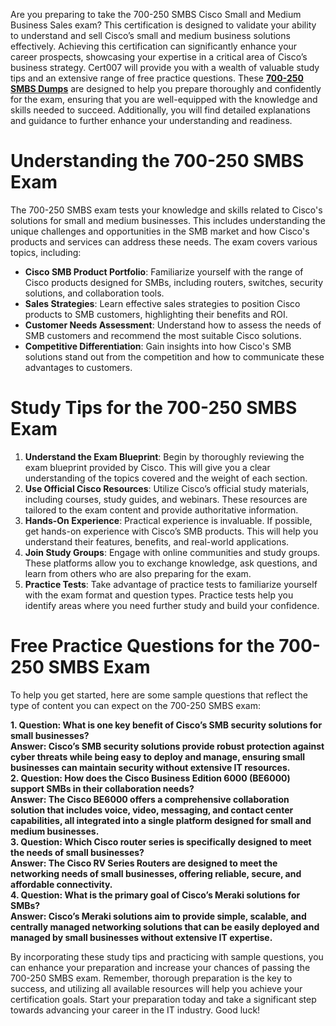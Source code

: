 <p>Are you preparing to take the 700-250 SMBS Cisco Small and Medium Business Sales exam? This certification is designed to validate your ability to understand and sell Cisco&rsquo;s small and medium business solutions effectively. Achieving this certification can significantly enhance your career prospects, showcasing your expertise in a critical area of Cisco&rsquo;s business strategy. Cert007 will provide you with a wealth of valuable study tips and an extensive range of free practice questions. These <a href="https://www.cert007.com/exam/700-250/"><strong>700-250 SMBS Dumps</strong></a> are designed to help you prepare thoroughly and confidently for the exam, ensuring that you are well-equipped with the knowledge and skills needed to succeed. Additionally, you will find detailed explanations and guidance to further enhance your understanding and readiness.</p>

<h1>Understanding the 700-250 SMBS Exam</h1>

<p>The 700-250 SMBS exam tests your knowledge and skills related to Cisco&#39;s solutions for small and medium businesses. This includes understanding the unique challenges and opportunities in the SMB market and how Cisco&#39;s products and services can address these needs. The exam covers various topics, including:</p>

<ul>
	<li><strong>Cisco SMB Product Portfolio</strong>: Familiarize yourself with the range of Cisco products designed for SMBs, including routers, switches, security solutions, and collaboration tools.</li>
	<li><strong>Sales Strategies</strong>: Learn effective sales strategies to position Cisco products to SMB customers, highlighting their benefits and ROI.</li>
	<li><strong>Customer Needs Assessment</strong>: Understand how to assess the needs of SMB customers and recommend the most suitable Cisco solutions.</li>
	<li><strong>Competitive Differentiation</strong>: Gain insights into how Cisco&#39;s SMB solutions stand out from the competition and how to communicate these advantages to customers.</li>
</ul>

<h1>Study Tips for the 700-250 SMBS Exam</h1>

<ol>
	<li><strong>Understand the Exam Blueprint</strong>: Begin by thoroughly reviewing the exam blueprint provided by Cisco. This will give you a clear understanding of the topics covered and the weight of each section.</li>
	<li><strong>Use Official Cisco Resources</strong>: Utilize Cisco&rsquo;s official study materials, including courses, study guides, and webinars. These resources are tailored to the exam content and provide authoritative information.</li>
	<li><strong>Hands-On Experience</strong>: Practical experience is invaluable. If possible, get hands-on experience with Cisco&rsquo;s SMB products. This will help you understand their features, benefits, and real-world applications.</li>
	<li><strong>Join Study Groups</strong>: Engage with online communities and study groups. These platforms allow you to exchange knowledge, ask questions, and learn from others who are also preparing for the exam.</li>
	<li><strong>Practice Tests</strong>: Take advantage of practice tests to familiarize yourself with the exam format and question types. Practice tests help you identify areas where you need further study and build your confidence.</li>
</ol>

<h1>Free Practice Questions for the 700-250 SMBS Exam</h1>

<p>To help you get started, here are some sample questions that reflect the type of content you can expect on the 700-250 SMBS exam:</p>

<p><strong>1. Question: What is one key benefit of Cisco&rsquo;s SMB security solutions for small businesses?<br />
Answer: Cisco&rsquo;s SMB security solutions provide robust protection against cyber threats while being easy to deploy and manage, ensuring small businesses can maintain security without extensive IT resources.<br />
2. Question: How does the Cisco Business Edition 6000 (BE6000) support SMBs in their collaboration needs?<br />
Answer: The Cisco BE6000 offers a comprehensive collaboration solution that includes voice, video, messaging, and contact center capabilities, all integrated into a single platform designed for small and medium businesses.<br />
3. Question: Which Cisco router series is specifically designed to meet the needs of small businesses?<br />
Answer: The Cisco RV Series Routers are designed to meet the networking needs of small businesses, offering reliable, secure, and affordable connectivity.<br />
4. Question: What is the primary goal of Cisco&rsquo;s Meraki solutions for SMBs?<br />
Answer: Cisco&rsquo;s Meraki solutions aim to provide simple, scalable, and centrally managed networking solutions that can be easily deployed and managed by small businesses without extensive IT expertise.</strong></p>

<p>By incorporating these study tips and practicing with sample questions, you can enhance your preparation and increase your chances of passing the 700-250 SMBS exam. Remember, thorough preparation is the key to success, and utilizing all available resources will help you achieve your certification goals. Start your preparation today and take a significant step towards advancing your career in the IT industry. Good luck!</p>

<p><!-- notionvc: 7afeba6d-8b69-4cc9-be7c-25b0629e2a14 --></p>
